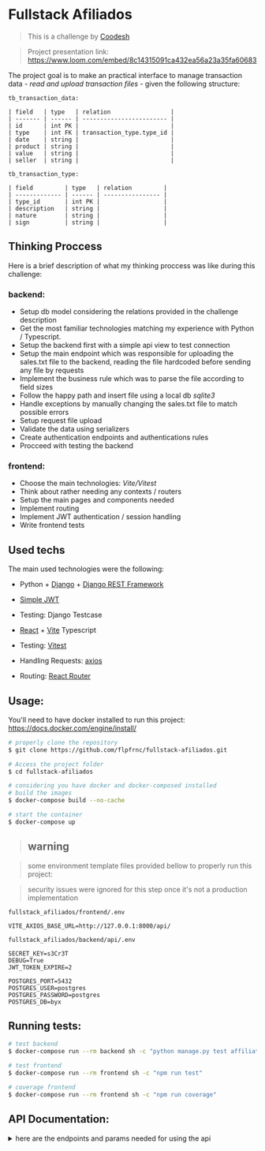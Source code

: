 # Fullstack Afiliados

> This is a challenge by [Coodesh](https://coodesh.com/)

> Project presentation link: https://www.loom.com/embed/8c14315091ca432ea56a23a35fa60683

<p>
    The project goal is to make an practical interface to manage transaction data - <em>read and upload transaction files</em> - given the following structure:
</p>

```
tb_transaction_data:

| field   | type   | relation                 |
| ------- | ------ | ------------------------ |
| id      | int PK |                          |
| type    | int FK | transaction_type.type_id |
| date    | string |                          |
| product | string |                          |
| value   | string |                          |
| seller  | string |                          |

tb_transaction_type:

| field         | type   | relation         |
| ------------- | ------ | ---------------- |
| type_id       | int PK |                  |
| description   | string |                  |
| nature        | string |                  |
| sign          | string |                  |
```

## Thinking Proccess

Here is a brief description of what my thinking proccess was like during this challenge:

### backend:

- Setup db model considering the relations provided in the challenge description
- Get the most familiar technologies matching my experience with Python / Typescript.
- Setup the backend first with a simple api view to test connection
- Setup the main endpoint which was responsible for uploading the sales.txt file to the backend, reading the file hardcoded before sending any file by requests
- Implement the business rule which was to parse the file according to field sizes
- Follow the happy path and insert file using a local db <em>sqlite3</em>
- Handle exceptions by manually changing the sales.txt file to match possible errors
- Setup request file upload
- Validate the data using serializers
- Create authentication endpoints and authentications rules
- Procceed with testing the backend

### frontend:

- Choose the main technologies: <em>Vite/Vitest</em>
- Think about rather needing any contexts / routers
- Setup the main pages and components needed
- Implement routing
- Implement JWT authentication / session handling
- Write frontend tests

## Used techs

The main used technologies were the following:

- Python + [Django](https://www.djangoproject.com/) + [Django REST Framework](https://www.django-rest-framework.org/)
- [Simple JWT](https://django-rest-framework-simplejwt.readthedocs.io/en/latest/)
- Testing: Django Testcase

- [React](https://react.dev/) + [Vite](https://vitejs.dev/) Typescript
- Testing: [Vitest](https://vitest.dev/)
- Handling Requests: [axios](https://axios-http.com/ptbr/docs/intro)
- Routing: [React Router](https://reactrouter.com/en/main)

## Usage:

You'll need to have docker installed to run this project:
https://docs.docker.com/engine/install/

```bash
# properly clone the repository
$ git clone https://github.com/flpfrnc/fullstack-afiliados.git

# Access the project folder
$ cd fullstack-afiliados

# considering you have docker and docker-composed installed
# build the images
$ docker-compose build --no-cache

# start the container
$ docker-compose up
```

> ## **warning**

> some environment template files provided bellow to properly run this project:

> security issues were ignored for this step once it's not a production implementation

`fullstack_afiliados/frontend/.env`

```.env
VITE_AXIOS_BASE_URL=http://127.0.0.1:8000/api/
```

`fullstack_afiliados/backend/api/.env`

```
SECRET_KEY=s3Cr3T
DEBUG=True
JWT_TOKEN_EXPIRE=2

POSTGRES_PORT=5432
POSTGRES_USER=postgres
POSTGRES_PASSWORD=postgres
POSTGRES_DB=byx
```

## Running tests:

```bash
# test backend
$ docker-compose run --rm backend sh -c "python manage.py test affiliates_system --verbosity 2"

# test frontend
$ docker-compose run --rm frontend sh -c "npm run test"

# coverage frontend
$ docker-compose run --rm frontend sh -c "npm run coverage"
```

## API Documentation:

<details>
<summary>
here are the endpoints and params needed for using the api
</summary>

```
baseUrl: http://127.0.0.1:8000/api
```

> ### Authentication:

```
"/auth"

methods: POST

headers: Content-Type: application/json

body: { "username": string, "password": string }

response:
{
	"user": {
		"username": string
	},
	"exp": number,
	"token": string,
	"refresh_token": string
}
```

> ### Registration:

```
"/register"

methods: POST

headers: Content-Type: application/json

body: { "username": string, "password": string }
```

> ### Logout:

```
"/logout"

methods: GET

headers: [{
    Authorization: "Bearer token"
}]

response:
{
	"detail": "Successfully logged out"
}
```

> ### Add Transactions:

```
"/add-data"

methods: POST

headers: [{
    Content-Type: multipart/form-data,
    Authorization: "Bearer token"
}]


body: { "sales": bytes }

expects: ".txt" file
```

> ### Read Transactions:

```
"/read-data"

methods: GET

headers: [{
    Content-Type: multipart/form-data,
    Authorization: "Bearer token"
}]

body: { "sales": bytes }

response:
{
    transactions:
    [
        {
            "id": number,
            "date": datetime string,
            "product": string,
            "value": string,
            "seller": string,
            "created_at": datetime string,
            "updated_at": datetime string,
            "transaction_type": {
                "type_id": number,
                "description": string,
                "nature": string,
                "sign": string
            }
        }
    ],
    length: number
}
```

> ### Single Transaction:

```
"/read-data/:id"

# only get used in this project
methods: PUT, GET, DELETE

headers: [{
    Content-Type: multipart/form-data,
    Authorization: "Bearer token"
}]

# body only used if not GET method
body: {
    "transaction_type": int,
    "date": datetime string,
    "product": string,
    "value": int,
    "seller": string
}

response:
{
    "id": number,
    "date": datetime string,
    "product": string,
    "value": string,
    "seller": string,
    "created_at": datetime string,
    "updated_at": datetime string,
    "transaction_type": {
        "type_id": number,
        "description": string,
        "nature": string,
        "sign": string
    }
}
```

</details>
